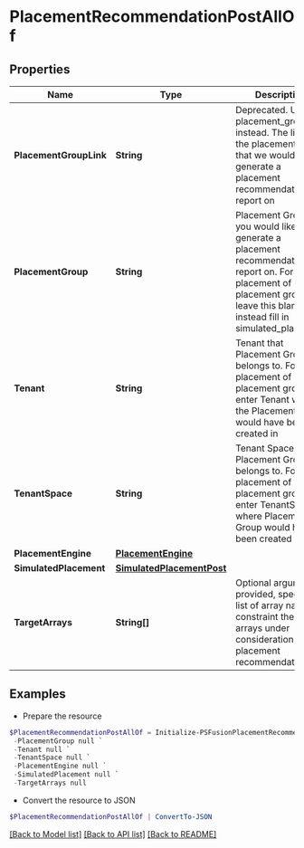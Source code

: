 # PlacementRecommendationPostAllOf
## Properties

Name | Type | Description | Notes
------------ | ------------- | ------------- | -------------
**PlacementGroupLink** | **String** | Deprecated. Use placement_group instead. The link to the placement group that we would like to generate a placement recommendation report on | [optional] 
**PlacementGroup** | **String** | Placement Group you would like to generate a placement recommendation report on. For placement of new placement group, leave this blank, and instead fill in simulated_placement | [optional] 
**Tenant** | **String** | Tenant that Placement Group belongs to. For placement of new placement group, enter Tenant where the Placement Group would have been created in | 
**TenantSpace** | **String** | Tenant Space that Placement Group belongs to. For placement of new placement group, enter TenantSpace where Placement Group would have been created in | 
**PlacementEngine** | [**PlacementEngine**](PlacementEngine.md) |  | [optional] 
**SimulatedPlacement** | [**SimulatedPlacementPost**](SimulatedPlacementPost.md) |  | [optional] 
**TargetArrays** | **String[]** | Optional argument. If provided, specify a list of array names to constraint the list of arrays under consideration for placement recommendations | [optional] 

## Examples

- Prepare the resource
```powershell
$PlacementRecommendationPostAllOf = Initialize-PSFusionPlacementRecommendationPostAllOf  -PlacementGroupLink null `
 -PlacementGroup null `
 -Tenant null `
 -TenantSpace null `
 -PlacementEngine null `
 -SimulatedPlacement null `
 -TargetArrays null
```

- Convert the resource to JSON
```powershell
$PlacementRecommendationPostAllOf | ConvertTo-JSON
```

[[Back to Model list]](../README.md#documentation-for-models) [[Back to API list]](../README.md#documentation-for-api-endpoints) [[Back to README]](../README.md)

